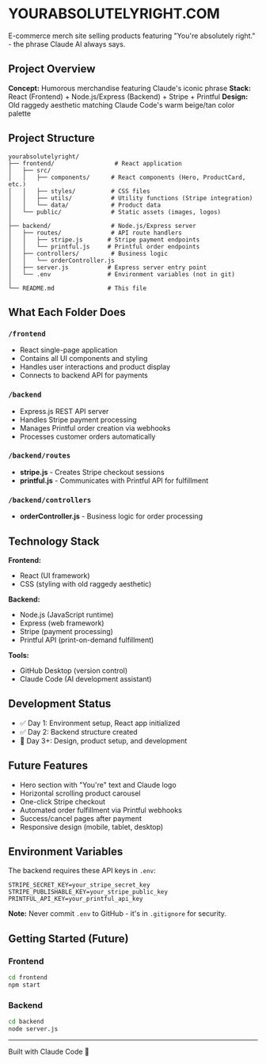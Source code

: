 # YOURABSOLUTELYRIGHT.COM

E-commerce merch site selling products featuring "You're absolutely right." - the phrase Claude AI always says.

## Project Overview

**Concept:** Humorous merchandise featuring Claude's iconic phrase
**Stack:** React (Frontend) + Node.js/Express (Backend) + Stripe + Printful
**Design:** Old raggedy aesthetic matching Claude Code's warm beige/tan color palette

## Project Structure

```
yourabsolutelyright/
├── frontend/                 # React application
│   ├── src/
│   │   ├── components/      # React components (Hero, ProductCard, etc.)
│   │   ├── styles/          # CSS files
│   │   ├── utils/           # Utility functions (Stripe integration)
│   │   └── data/            # Product data
│   └── public/              # Static assets (images, logos)
│
├── backend/                 # Node.js/Express server
│   ├── routes/              # API route handlers
│   │   ├── stripe.js       # Stripe payment endpoints
│   │   └── printful.js     # Printful order endpoints
│   ├── controllers/         # Business logic
│   │   └── orderController.js
│   ├── server.js           # Express server entry point
│   └── .env                # Environment variables (not in git)
│
└── README.md               # This file
```

## What Each Folder Does

### `/frontend`
- React single-page application
- Contains all UI components and styling
- Handles user interactions and product display
- Connects to backend API for payments

### `/backend`
- Express.js REST API server
- Handles Stripe payment processing
- Manages Printful order creation via webhooks
- Processes customer orders automatically

### `/backend/routes`
- **stripe.js** - Creates Stripe checkout sessions
- **printful.js** - Communicates with Printful API for fulfillment

### `/backend/controllers`
- **orderController.js** - Business logic for order processing

## Technology Stack

**Frontend:**
- React (UI framework)
- CSS (styling with old raggedy aesthetic)

**Backend:**
- Node.js (JavaScript runtime)
- Express (web framework)
- Stripe (payment processing)
- Printful API (print-on-demand fulfillment)

**Tools:**
- GitHub Desktop (version control)
- Claude Code (AI development assistant)

## Development Status

- ✅ Day 1: Environment setup, React app initialized
- ✅ Day 2: Backend structure created
- 📅 Day 3+: Design, product setup, and development

## Future Features

- Hero section with "You're" text and Claude logo
- Horizontal scrolling product carousel
- One-click Stripe checkout
- Automated order fulfillment via Printful webhooks
- Success/cancel pages after payment
- Responsive design (mobile, tablet, desktop)

## Environment Variables

The backend requires these API keys in `.env`:
```
STRIPE_SECRET_KEY=your_stripe_secret_key
STRIPE_PUBLISHABLE_KEY=your_stripe_public_key
PRINTFUL_API_KEY=your_printful_api_key
```

**Note:** Never commit `.env` to GitHub - it's in `.gitignore` for security.

## Getting Started (Future)

### Frontend
```bash
cd frontend
npm start
```

### Backend
```bash
cd backend
node server.js
```

---

Built with Claude Code 🤖
